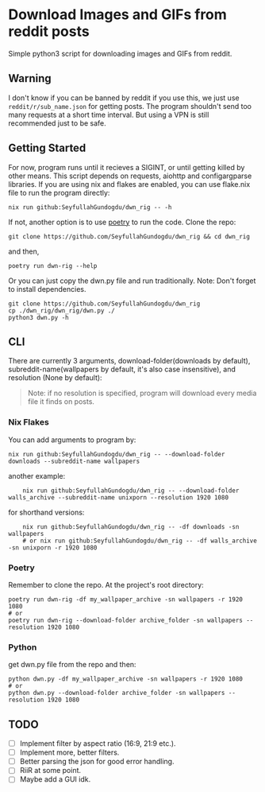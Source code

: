 # Download Images and GIFs from reddit posts

Simple python3 script for downloading images and GIFs from reddit.

## Warning
I don't know if you can be banned by reddit if you use this, 
we just use `reddit/r/sub_name.json` for getting posts. The program shouldn't send too many requests at a short time interval. But using a VPN is still recommended just to be safe.

## Getting Started
For now, program runs until it recieves a SIGINT, or until getting killed by other means.
This script depends on requests, aiohttp and configargparse libraries. If you are using nix and flakes are enabled, you can use flake.nix file to run the program directly:

```shell
nix run github:SeyfullahGundogdu/dwn_rig -- -h
```

If not, another option is to use [poetry](https://python-poetry.org/) to run the code.
Clone the repo:

```shell
git clone https://github.com/SeyfullahGundogdu/dwn_rig && cd dwn_rig
```
and then,

```shell
poetry run dwn-rig --help
```

Or you can just copy the dwn.py file and run traditionally.
Note: Don't forget to install dependencies.

```shell
git clone https://github.com/SeyfullahGundogdu/dwn_rig
cp ./dwn_rig/dwn_rig/dwn.py ./
python3 dwn.py -h
```
## CLI
There are currently 3 arguments, download-folder(downloads by default), subreddit-name(wallpapers by default, it's also case insensitive), and resolution (None by default):

> Note: if no resolution is specified, program will download every media file it finds on posts.


### Nix Flakes
You can add arguments to program by:

```shell
nix run github:SeyfullahGundogdu/dwn_rig -- --download-folder downloads --subreddit-name wallpapers
```

another example:

```shell
    nix run github:SeyfullahGundogdu/dwn_rig -- --download-folder walls_archive --subreddit-name unixporn --resolution 1920 1080
```

for shorthand versions:

```shell
    nix run github:SeyfullahGundogdu/dwn_rig -- -df downloads -sn wallpapers
    # or nix run github:SeyfullahGundogdu/dwn_rig -- -df walls_archive -sn unixporn -r 1920 1080
```


### Poetry
Remember to clone the repo. At the project's root directory:

```shell
poetry run dwn-rig -df my_wallpaper_archive -sn wallpapers -r 1920 1080
# or
poetry run dwn-rig --download-folder archive_folder -sn wallpapers --resolution 1920 1080
```

### Python
get dwn.py file from the repo and then:
```shell
python dwn.py -df my_wallpaper_archive -sn wallpapers -r 1920 1080
# or
python dwn.py --download-folder archive_folder -sn wallpapers --resolution 1920 1080
```
## TODO

- [ ] Implement filter by aspect ratio (16:9, 21:9 etc.).
- [ ] Implement more, better filters.
- [ ] Better parsing the json for good error handling.
- [ ] RiiR at some point.
- [ ] Maybe add a GUI idk.